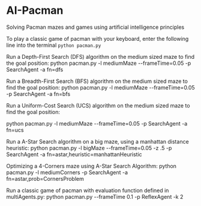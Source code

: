 # AI-Pacman
 Solving Pacman mazes and games using artificial intelligence principles



To play a classic game of pacman with your keyboard, enter the following line into the terminal
<code>python pacman.py
</code>

Run a Depth-First Search (DFS) algorithm on the medium sized maze to find the goal position:
python pacman.py -l mediumMaze  --frameTime=0.05 -p SearchAgent -a fn=dfs

Run a Breadth-First Search (BFS) algorithm on the medium sized maze to find the goal position:
python pacman.py -l mediumMaze --frameTime=0.05 -p SearchAgent -a fn=bfs


Run a Uniform-Cost Search (UCS) algorithm on the medium sized maze to find the goal position:

python pacman.py -l mediumMaze --frameTime=0.05 -p SearchAgent -a fn=ucs


Run a A-Star Search algorithm on a big maze, using a manhattan distance heuristic:
python pacman.py -l bigMaze --frameTime=0.05 -z .5 -p SearchAgent -a fn=astar,heuristic=manhattanHeuristic



Optimizing a 4-Corners maze using A-Star Search Algorithm:
python pacman.py -l mediumCorners -p SearchAgent -a fn=astar,prob=CornersProblem


Run a classic game of pacman with evaluation function defined in multiAgents.py:
python pacman.py --frameTime 0.1 -p ReflexAgent -k 2 

